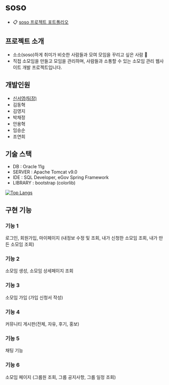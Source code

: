# soso
+ :clipboard: [soso 프로젝트 포트폴리오](https://drive.google.com/file/d/1NxBLgQ6gKxLWliWhCaOlxdixh80BNVCn/view?usp=sharing)

## 프로젝트 소개
+ 소소(soso)하게 취미가 비슷한 사람들과 모여 모임을 꾸리고 싶은 사람 :wave:
+ 직접 소모임을 만들고 모임을 관리하며, 사람들과 소통할 수 있는 소모임 관리 웹사이트 개발 프로젝트입니다.

## 개발인원
+ [신서영(팀장)](https://github.com/ssy2253)
+ 김동혁 
+ 김영지
+ 박채정
+ 안용혁
+ 임승순
+ 조연희

## 기술 스택
+ DB : Oracle 11g
+ SERVER : Apache Tomcat v9.0
+ IDE : SQL Developer, eGov Spring Framework
+ LIBRARY : bootstrap (colorlib)


[![Top Langs](https://github-readme-stats.vercel.app/api/top-langs/?username=ssy2253)](https://github.com/ssy2253/soso/github-readme-stats)

## 구현 기능
### 기능 1

로그인, 회원가입, 마이페이지 (내정보 수정 및 조회, 내가 신청한 소모임 조회, 내가 만든 소모임 조회)
### 기능 2

소모임 생성, 소모임 상세페이지 조회
### 기능 3

소모임 가입 (가입 신청서 작성)
### 기능 4

커뮤니티 게시판(전체, 자유, 후기, 홍보)
### 기능 5

채팅 기능
### 기능 6

소모임 페이지 (그룹원 조회, 그룹 공지사항, 그룹 일정 조회)
